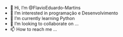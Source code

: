- 👋 Hi, I’m @FlavioEduardo-Martins
- 👀 I’m interested in  programação e Desenvolvimento
- 🌱 I’m currently learning Python
- 💞️ I’m looking to collaborate on ...
- 📫 How to reach me ...

<!---
FlavioEduardo-Martins/FlavioEduardo-Martins is a ✨ special ✨ repository because its `README.md` (this file) appears on your GitHub profile.
You can click the Preview link to take a look at your changes.
--->
